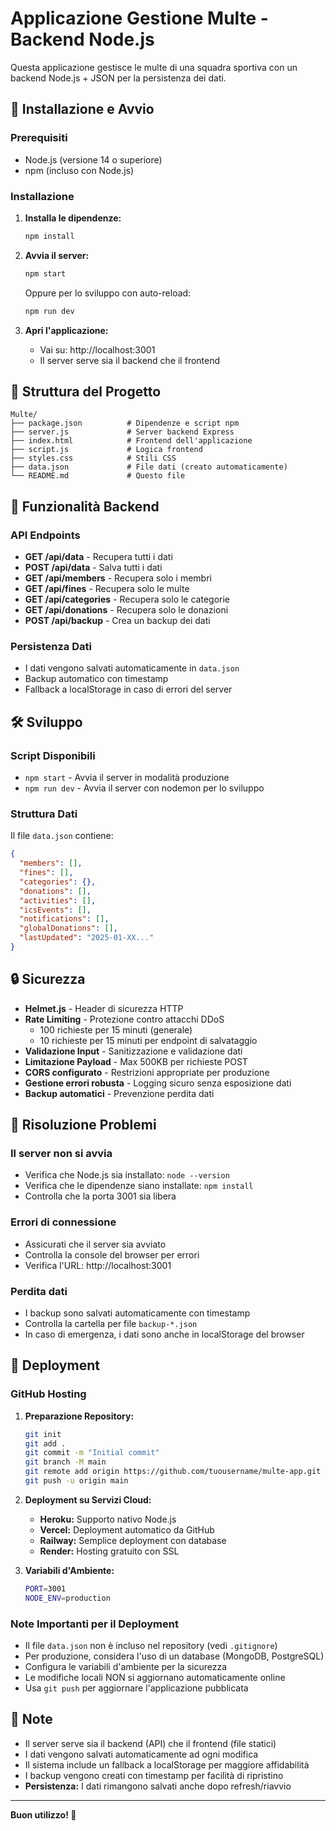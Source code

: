 # Applicazione Gestione Multe - Backend Node.js

Questa applicazione gestisce le multe di una squadra sportiva con un backend Node.js + JSON per la persistenza dei dati.

## 🚀 Installazione e Avvio

### Prerequisiti
- Node.js (versione 14 o superiore)
- npm (incluso con Node.js)

### Installazione

1. **Installa le dipendenze:**
   ```bash
   npm install
   ```

2. **Avvia il server:**
   ```bash
   npm start
   ```
   
   Oppure per lo sviluppo con auto-reload:
   ```bash
   npm run dev
   ```

3. **Apri l'applicazione:**
   - Vai su: http://localhost:3001
   - Il server serve sia il backend che il frontend

## 📁 Struttura del Progetto

```
Multe/
├── package.json          # Dipendenze e script npm
├── server.js             # Server backend Express
├── index.html            # Frontend dell'applicazione
├── script.js             # Logica frontend
├── styles.css            # Stili CSS
├── data.json             # File dati (creato automaticamente)
└── README.md             # Questo file
```

## 🔧 Funzionalità Backend

### API Endpoints

- **GET /api/data** - Recupera tutti i dati
- **POST /api/data** - Salva tutti i dati
- **GET /api/members** - Recupera solo i membri
- **GET /api/fines** - Recupera solo le multe
- **GET /api/categories** - Recupera solo le categorie
- **GET /api/donations** - Recupera solo le donazioni
- **POST /api/backup** - Crea un backup dei dati

### Persistenza Dati

- I dati vengono salvati automaticamente in `data.json`
- Backup automatico con timestamp
- Fallback a localStorage in caso di errori del server

## 🛠️ Sviluppo

### Script Disponibili

- `npm start` - Avvia il server in modalità produzione
- `npm run dev` - Avvia il server con nodemon per lo sviluppo

### Struttura Dati

Il file `data.json` contiene:
```json
{
  "members": [],
  "fines": [],
  "categories": {},
  "donations": [],
  "activities": [],
  "icsEvents": [],
  "notifications": [],
  "globalDonations": [],
  "lastUpdated": "2025-01-XX..."
}
```

## 🔒 Sicurezza

- **Helmet.js** - Header di sicurezza HTTP
- **Rate Limiting** - Protezione contro attacchi DDoS
  - 100 richieste per 15 minuti (generale)
  - 10 richieste per 15 minuti per endpoint di salvataggio
- **Validazione Input** - Sanitizzazione e validazione dati
- **Limitazione Payload** - Max 500KB per richieste POST
- **CORS configurato** - Restrizioni appropriate per produzione
- **Gestione errori robusta** - Logging sicuro senza esposizione dati
- **Backup automatici** - Prevenzione perdita dati

## 🐛 Risoluzione Problemi

### Il server non si avvia
- Verifica che Node.js sia installato: `node --version`
- Verifica che le dipendenze siano installate: `npm install`
- Controlla che la porta 3001 sia libera

### Errori di connessione
- Assicurati che il server sia avviato
- Controlla la console del browser per errori
- Verifica l'URL: http://localhost:3001

### Perdita dati
- I backup sono salvati automaticamente con timestamp
- Controlla la cartella per file `backup-*.json`
- In caso di emergenza, i dati sono anche in localStorage del browser

## 🚀 Deployment

### GitHub Hosting

1. **Preparazione Repository:**
   ```bash
   git init
   git add .
   git commit -m "Initial commit"
   git branch -M main
   git remote add origin https://github.com/tuousername/multe-app.git
   git push -u origin main
   ```

2. **Deployment su Servizi Cloud:**
   - **Heroku:** Supporto nativo Node.js
   - **Vercel:** Deployment automatico da GitHub
   - **Railway:** Semplice deployment con database
   - **Render:** Hosting gratuito con SSL

3. **Variabili d'Ambiente:**
   ```bash
   PORT=3001
   NODE_ENV=production
   ```

### Note Importanti per il Deployment

- Il file `data.json` non è incluso nel repository (vedi `.gitignore`)
- Per produzione, considera l'uso di un database (MongoDB, PostgreSQL)
- Configura le variabili d'ambiente per la sicurezza
- Le modifiche locali NON si aggiornano automaticamente online
- Usa `git push` per aggiornare l'applicazione pubblicata

## 📝 Note

- Il server serve sia il backend (API) che il frontend (file statici)
- I dati vengono salvati automaticamente ad ogni modifica
- Il sistema include un fallback a localStorage per maggiore affidabilità
- I backup vengono creati con timestamp per facilità di ripristino
- **Persistenza:** I dati rimangono salvati anche dopo refresh/riavvio

---

**Buon utilizzo! 🎯**